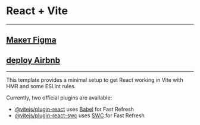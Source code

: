 # React + Vite
***
## [Макет Figma](https://www.figma.com/design/9ztmYJPvOWYacD6CbwmyQN/AirBnB-Homepage?node-id=0-1&node-type=canvas&t=QhF8HjH22EvPrgQ2-0)
## [deploy Airbnb](https://gumirus.github.io/Airbnb/)
***
This template provides a minimal setup to get React working in Vite with HMR and some ESLint rules.

Currently, two official plugins are available:

- [@vitejs/plugin-react](https://github.com/vitejs/vite-plugin-react/blob/main/packages/plugin-react/README.md) uses [Babel](https://babeljs.io/) for Fast Refresh
- [@vitejs/plugin-react-swc](https://github.com/vitejs/vite-plugin-react-swc) uses [SWC](https://swc.rs/) for Fast Refresh
